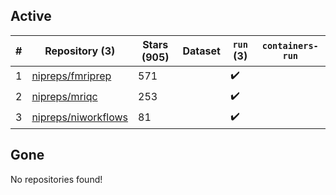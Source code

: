 ## Active
| # | Repository (3) | Stars (905) | Dataset | `run` (3) | `containers-run` |
| --- | --- | --- | --- | --- | --- |
| 1 | [nipreps/fmriprep](https://github.com/nipreps/fmriprep) | 571 |  | :heavy_check_mark: |  |
| 2 | [nipreps/mriqc](https://github.com/nipreps/mriqc) | 253 |  | :heavy_check_mark: |  |
| 3 | [nipreps/niworkflows](https://github.com/nipreps/niworkflows) | 81 |  | :heavy_check_mark: |  |

## Gone
No repositories found!
